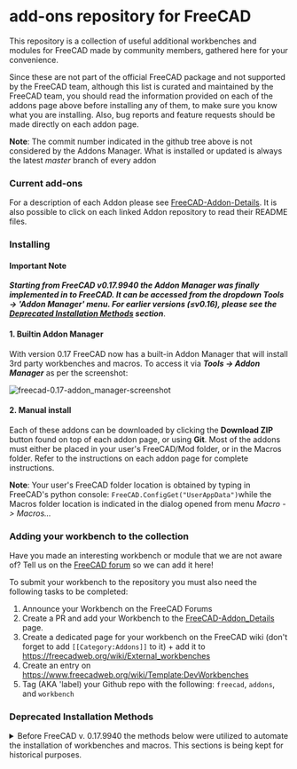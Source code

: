 # add-ons repository for FreeCAD

This repository is a collection of useful additional workbenches and modules for FreeCAD made by community members, gathered here for your convenience.

Since these are not part of the official FreeCAD package and not supported by the FreeCAD team, although this list is curated and maintained by the FreeCAD team, you should read the information provided on each of the addons page above before installing any of them, to make sure you know what you are installing. Also, bug reports and feature requests should be made directly on each addon page.

**Note**: The commit number indicated in the github tree above is not considered by the Addons Manager. What is installed or updated is always the latest *master* branch of every addon

### Current add-ons
For a description of each Addon please see [FreeCAD-Addon-Details](https://github.com/FreeCAD/FreeCAD-addons/blob/master/FreeCAD-Addon-Details.md). It is also possible to click on each linked Addon repository to read their README files.  

### Installing

#### Important Note
***Starting from FreeCAD v0.17.9940 the Addon Manager was finally implemented in to FreeCAD. It can be accessed from the dropdown Tools -> 'Addon Manager' menu. For earlier versions (≤v0.16), please see the [Deprecated Installation Methods](#deprecated-installation-methods) section***.

#### 1. Builtin Addon Manager

With version 0.17 FreeCAD now has a built-in Addon Manager that will install 3rd party workbenches and macros. To access it via ***Tools -> Addon Manager*** as per the screenshot:

![freecad-0.17-addon_manager-screenshot](https://user-images.githubusercontent.com/4140247/37867768-2eb7db20-2f73-11e8-83fb-8868995ba49d.png)


#### 2. Manual install

Each of these addons can be downloaded by clicking the **Download ZIP** button found on top of each addon page, or using **Git**. Most of the addons must either be placed in your user's FreeCAD/Mod folder, or in the Macros folder. Refer to the instructions on each addon page for complete instructions. 

**Note**: Your user's FreeCAD folder location is obtained by typing in FreeCAD's python console: `FreeCAD.ConfigGet("UserAppData")`while the Macros folder location is indicated in the dialog opened from menu *Macro -> Macros...*

### Adding your workbench to the collection

Have you made an interesting workbench or module that we are not aware of? Tell us on the [FreeCAD forum](http://forum.freecadweb.org) so we can add it here!

To submit your workbench to the repository you must also need the following tasks to be completed:
1. Announce your Workbench on the FreeCAD Forums
2. Create a PR and add your Workbench to the [FreeCAD-Addon_Details](https://github.com/FreeCAD/FreeCAD-addons/blob/master/FreeCAD-Addon-Details.md) page.
3. Create a dedicated page for your workbench on the FreeCAD wiki (don't forget to add `[[Category:Addons]]` to it) + add it to https://freecadweb.org/wiki/External_workbenches
4. Create an entry on https://www.freecadweb.org/wiki/Template:DevWorkbenches
5. Tag (AKA 'label) your Github repo with the following: `freecad`, `addons`, and `workbench`  

### Deprecated Installation Methods
<details>
  <summary>Before FreeCAD v. 0.17.9940 the methods below were utilized to automate the installation of workbenches and macros. This sections is being kept for historical purposes.
</summary>
  
#### 1. Using the installer macro

The installer macro can be launched from inside FreeCAD, and will download and install any of the addons above automatically. To install the installer macro:

1. Download [addons_installer.FCMacro](https://raw.githubusercontent.com/FreeCAD/FreeCAD-addons/da3cb72c54f94430e9afd8200b48f4f2f6ac7c8c/addons_installer.FCMacro)
2. Place the downloaded macro in your **FreeCAD Macros folder**. The FreeCAD Macros folder location is indicated in menu **Macros -> Macros -> User macros location**:
![the execute macro dialog](http://www.freecadweb.org/wiki/images/1/1e/Macro_installer_01.jpg)
3. Restart FreeCAD. The addons installer will now be listed in menu **Macro -> Macros** and can be launched by selecting it then clicking the **Execute** button:

![the addons installer](http://www.freecadweb.org/wiki/images/c/c6/Macro_installer_02.jpg)

#### 2. Using the "pluginloader" addon

The plugin loader is a much more elaborate way to install and manage additional content for freecad. Install it with the method above, or following the instructions on the [pluginloader page](https://github.com/microelly2/freecad-pluginloader).
</details>
